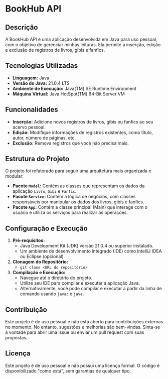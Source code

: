 # BookHub API

## Descrição

A BookHub API é uma aplicação desenvolvida em Java para uso pessoal, com o objetivo de gerenciar minhas leituras. Ela permite a inserção, edição e exclusão de registros de livros, gibis e fanfics.

## Tecnologias Utilizadas

* **Linguagem:** Java
* **Versão do Java:** 21.0.4 LTS
* **Ambiente de Execução:** Java(TM) SE Runtime Environment
* **Máquina Virtual:** Java HotSpot(TM) 64-Bit Server VM

## Funcionalidades

* **Inserção:** Adicione novos registros de livros, gibis ou fanfics ao seu acervo pessoal.
* **Edição:** Modifique informações de registros existentes, como título, autor, número de páginas, etc.
* **Exclusão:** Remova registros que você não precisa mais.

## Estrutura do Projeto
O projeto foi refatorado para seguir uma arquitetura mais organizada e modular:

* **Pacote `Model`:** Contém as classes que representam os dados da aplicação `Livro`, `Gibi` e `Fanfic`.
* **Pacote `Service`:** Contém a lógica de negócios, com classes responsáveis por manipular os dados dos livros, gibis e fanfics.
* **Pacote `App`:** Contém a classe principal (Main) que interage com o usuário e utiliza os serviços para realizar as operações.

## Configuração e Execução

1.  **Pré-requisitos:**
    * Java Development Kit (JDK) versão 21.0.4 ou superior instalado.
    * Um ambiente de desenvolvimento integrado (IDE) como IntelliJ IDEA ou Eclipse (opcional).
2.  **Clonagem do Repositório:**
    * `git clone <URL do repositório>`
3.  **Compilação e Execução:**
    * Navegue até o diretório do projeto.
    * Utilize seu IDE para compilar e executar a aplicação Java.
    * Alternativamente, você pode compilar e executar a partir da linha de comando usando `javac` e `java`.

## Contribuição
Este projeto é de uso pessoal e não está aberto para contribuições externas no momento. No entanto, sugestões e melhorias são bem-vindas. Sinta-se à vontade para abrir uma issue ou enviar um pull request com suas propostas.

## Licença 

Este projeto é de uso pessoal e não possui uma licença formal. O código é disponibilizado "como está", sem garantias de qualquer tipo.